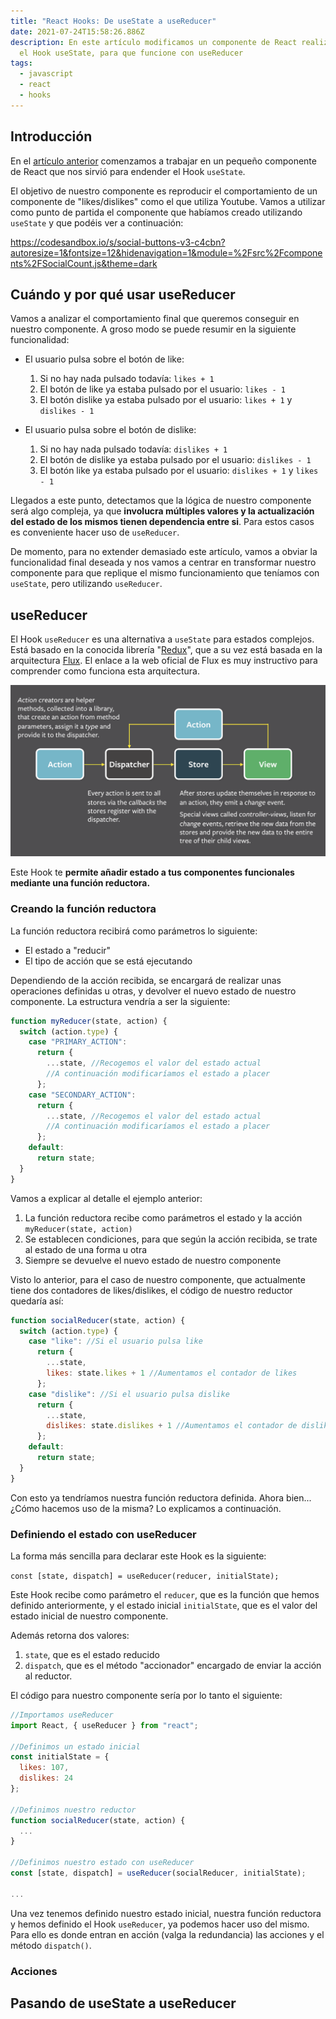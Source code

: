 ```yaml
---
title: "React Hooks: De useState a useReducer"
date: 2021-07-24T15:58:26.886Z
description: En este artículo modificamos un componente de React realizado con
  el Hook useState, para que funcione con useReducer
tags:
  - javascript
  - react
  - hooks
---
```

## Introducción

En el [artículo anterior](https://samutorres.com/blog/react-hooks-usestate) comenzamos a trabajar en un pequeño componente de React que nos sirvió para endender el Hook `useState`.

El objetivo de nuestro componente es reproducir el comportamiento de un componente de "likes/dislikes" como el que utiliza Youtube. Vamos a utilizar como punto de partida el componente que habíamos creado utilizando `useState` y que podéis ver a continuación:

https://codesandbox.io/s/social-buttons-v3-c4cbn?autoresize=1&fontsize=12&hidenavigation=1&module=%2Fsrc%2Fcomponents%2FSocialCount.js&theme=dark

## Cuándo y por qué usar useReducer

Vamos a analizar el comportamiento final que queremos conseguir en nuestro componente. A groso modo se puede resumir en la siguiente funcionalidad:

* El usuario pulsa sobre el botón de like:

  1. Si no hay nada pulsado todavía: `likes + 1`
  2. El botón de like ya estaba pulsado por el usuario: `likes - 1`
  3. El botón dislike ya estaba pulsado por el usuario: `likes + 1` y `dislikes - 1`
* El usuario pulsa sobre el botón de dislike:

  1. Si no hay nada pulsado todavía: `dislikes + 1`
  2. El botón de dislike ya estaba pulsado por el usuario: `dislikes - 1`
  3. El botón like ya estaba pulsado por el usuario: `dislikes + 1` y `likes - 1`

Llegados a este punto, detectamos que la lógica de nuestro componente será algo compleja, ya que **involucra múltiples valores y la actualización del estado de los mismos tienen dependencia entre si**. Para estos casos es conveniente hacer uso de `useReducer`. 

De momento, para no extender demasiado este artículo, vamos a obviar la funcionalidad final deseada y nos vamos a centrar en transformar nuestro componente para que replique el mismo funcionamiento que teníamos con `useState`, pero utilizando `useReducer`.

## useReducer

El Hook `useReducer` es una alternativa a `useState` para estados complejos. Está basado en la conocida librería "[Redux](https://redux.js.org/)", que a su vez está basada en la arquitectura [Flux](https://facebook.github.io/flux/docs/in-depth-overview/). El enlace a la web oficial de Flux es muy instructivo para comprender como funciona esta arquitectura.

![arquitectura-flux](flux-simple-f8-diagram-explained-1300w.png "arquitectura-flux")

Este Hook te **permite añadir estado a tus componentes funcionales mediante una función reductora.**  

### Creando la función reductora

La función reductora recibirá como parámetros lo siguiente:

* El estado a "reducir" 
* El tipo de acción que se está ejecutando

Dependiendo de la acción recibida, se encargará de realizar unas operaciones definidas u otras, y devolver el nuevo estado de nuestro componente. La estructura vendría a ser la siguiente:

```javascript
function myReducer(state, action) {
  switch (action.type) {
    case "PRIMARY_ACTION":
      return {
        ...state, //Recogemos el valor del estado actual
        //A continuación modificaríamos el estado a placer
      };
    case "SECONDARY_ACTION":
      return {
        ...state, //Recogemos el valor del estado actual
        //A continuación modificaríamos el estado a placer
      };
    default:
      return state;
  }
}
```

Vamos a explicar al detalle el ejemplo anterior:
1. La función reductora recibe como parámetros el estado y la acción `myReducer(state, action)`
2. Se establecen condiciones, para que según la acción recibida, se trate al estado de una forma u otra
3. Siempre se devuelve el nuevo estado de nuestro componente

Visto lo anterior, para el caso de nuestro componente, que actualmente tiene dos contadores de likes/dislikes, el código de nuestro reductor quedaría así:

```javascript
function socialReducer(state, action) {
  switch (action.type) {
    case "like": //Si el usuario pulsa like
      return {
        ...state,
        likes: state.likes + 1 //Aumentamos el contador de likes
      };
    case "dislike": //Si el usuario pulsa dislike
      return {
        ...state,
        dislikes: state.dislikes + 1 //Aumentamos el contador de dislikes
      };
    default:
      return state;
  }
}
```

Con esto ya tendríamos nuestra función reductora definida. Ahora bien... ¿Cómo hacemos uso de la misma? Lo explicamos a continuación.

### Definiendo el estado con useReducer

La forma más sencilla para declarar este Hook es la siguiente:

`const [state, dispatch] = useReducer(reducer, initialState);
`

Este Hook recibe como parámetro el `reducer`, que es la función que hemos definido anteriormente, y el estado inicial `initialState`, que es el valor del estado inicial de nuestro componente.

Además retorna dos valores:
1. `state`, que es el estado reducido
2. `dispatch`, que es el método "accionador" encargado de enviar la acción al reductor.

El código para nuestro componente sería por lo tanto el siguiente:

```javascript
//Importamos useReducer
import React, { useReducer } from "react"; 

//Definimos un estado inicial
const initialState = { 
  likes: 107,
  dislikes: 24
};

//Definimos nuestro reductor
function socialReducer(state, action) { 
  ...
}

//Definimos nuestro estado con useReducer
const [state, dispatch] = useReducer(socialReducer, initialState);

...


```


Una vez tenemos definido nuestro estado inicial, nuestra función reductora y hemos definido el Hook `useReducer`, ya podemos hacer uso del mismo. Para ello es donde entran en acción (valga la redundancia) las acciones y el método `dispatch()`.

### Acciones


## Pasando de useState a useReducer